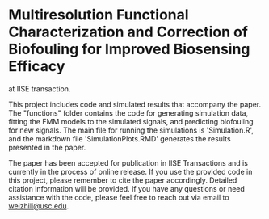# Multiresolution Functional Characterization and Correction of Biofouling for Improved Biosensing Efficacy 

at IISE transaction. 


This project includes code and simulated results that accompany the paper. The "functions" folder contains the code for generating simulation data, fitting the FMM models to the simulated signals, and predicting biofouling for new signals. The main file for running the simulations is 'Simulation.R', and the markdown file 'SimulationPlots.RMD' generates the results presented in the paper.

The paper has been accepted for publication in IISE Transactions and is currently in the process of online release. If you use the provided code in this project, please remember to cite the paper accordingly. Detailed citation information will be provided. If you have any questions or need assistance with the code, please feel free to reach out via email to weizhili@usc.edu.
